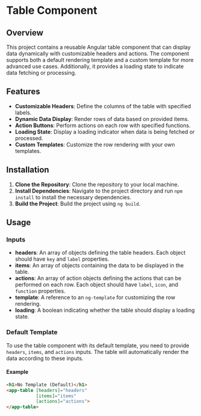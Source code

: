# Table Component

## Overview

This project contains a reusable Angular table component that can display data dynamically with customizable headers and actions. The component supports both a default rendering template and a custom template for more advanced use cases. Additionally, it provides a loading state to indicate data fetching or processing.

## Features

- **Customizable Headers**: Define the columns of the table with specified labels.
- **Dynamic Data Display**: Render rows of data based on provided items.
- **Action Buttons**: Perform actions on each row with specified functions.
- **Loading State**: Display a loading indicator when data is being fetched or processed.
- **Custom Templates**: Customize the row rendering with your own templates.

## Installation

1. **Clone the Repository**: Clone the repository to your local machine.
2. **Install Dependencies**: Navigate to the project directory and run `npm install` to install the necessary dependencies.
3. **Build the Project**: Build the project using `ng build`.

## Usage

### Inputs

- **headers**: An array of objects defining the table headers. Each object should have `key` and `label` properties.
- **items**: An array of objects containing the data to be displayed in the table.
- **actions**: An array of action objects defining the actions that can be performed on each row. Each object should have `label`, `icon`, and `function` properties.
- **template**: A reference to an `ng-template` for customizing the row rendering.
- **loading**: A boolean indicating whether the table should display a loading state.

### Default Template

To use the table component with its default template, you need to provide `headers`, `items`, and `actions` inputs. The table will automatically render the data according to these inputs.

#### Example

```html
<h1>No Template (Default)</h1>
<app-table [headers]="headers"
           [items]="items"
           [actions]="actions">
</app-table>
```
